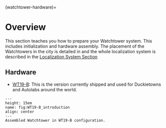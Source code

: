 (watchtower-hardware)=
# Overview

This section teaches you how to prepare your Watchtower system. This includes initialization and hardware assembly. The placement of the Watchtowers in the city is detailed in [](localization-watchtowers-placement) and the whole localization system is described in the [Localization System Section](autolab-2-localization)

## Hardware

- [WT19-B](watchtower-hardware-assembly-WT19-B): This is the version currently shipped and used for Duckietowns and Autolabs around the world.

```{figure} ../_images/watchtower/WT19-B.png
---
height: 15em
name: fig:WT19-B_introduction
align: center
---
Assembled Watchtower in WT19-B configuration.
```
<!-- 
```{figure} opmanual_autolab/images/watchtower/WT19-A.png
---
height: 15em
name: fig:WT19-A_introduction
---
Assembled Watchtower in WT19-A configuration.
```

```{figure} opmanual_autolab/images/watchtower/WT19-B.png
---
height: 15em
name: fig:WT19-B_introduction
---
Assembled Watchtower in WT19-B configuration.
```

```{figure} opmanual_autolab/images/watchtower/WT18.png
---
height: 15em
name: fig:WT18_introduction
---
Assembled Watchtower in WT18 configuration.
```
``` -->
